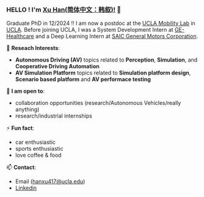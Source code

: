 ### HELLO ! I'm [Xu Han(简体中文：韩叙)!](https://xuhan417.github.io/) 👋

Graduate PhD in 12/2024 !! 
I am now a postdoc at the [UCLA Mobility Lab](https://mobility-lab.seas.ucla.edu/) in [UCLA](https://www.ucla.edu/).
Before joining UCLA, I was a System Development Intern at [GE-Healthcare](https://www.gehealthcare.cn/) and 
a Deep Learning Intern at [SAIC General Motors Corporation](https://www.gmchina.com/company/cn/en/gm/home.html).


🔭 **Reseach Interests**:

- **Autonomous Driving (AV)** topics related to **Perception**, **Simulation**, and **Cooperative Driving Automation**
- **AV Simulation Platform** topics related to **Simulation platform design**, **Scenario based platform** and **AV performace testing**


👯 **I am open to**:

- collaboration opportunities (research/Autonomous Vehicles/really anything) 
- research/industrial internships

⚡ **Fun fact**:
- car enthusiastic 
- sports enthusiastic 
- love coffee & food 


📫 **Contact**:
- Email (hanxu417@ucla.edu)
- [Linkedin](https://www.linkedin.com/in/xu-han-12851a64/)


<!---
xuhan417/xuhan417 is a ✨ special ✨ repository because its `README.md` (this file) appears on your GitHub profile.
You can click the Preview link to take a look at your changes.
--->
